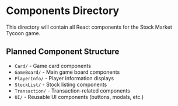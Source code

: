 # Components Directory

This directory will contain all React components for the Stock Market Tycoon game.

## Planned Component Structure

- `Card/` - Game card components
- `GameBoard/` - Main game board components
- `PlayerInfo/` - Player information displays
- `StockList/` - Stock listing components
- `Transaction/` - Transaction-related components
- `UI/` - Reusable UI components (buttons, modals, etc.)
